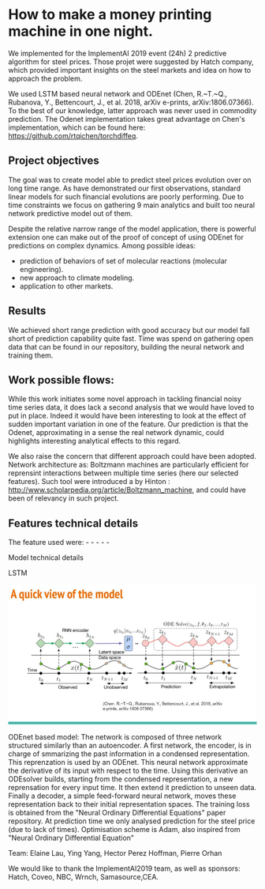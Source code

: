 # How to make a money printing machine in one night.

We implemented for the ImplementAI 2019 event (24h) 2 predictive algorithm for steel prices.
Those projet were suggested by Hatch company, which provided important insights on the steel markets and idea on how to approach the problem.

We used LSTM based neural network and ODEnet (Chen, R.~T.~Q., Rubanova, Y., Bettencourt, J., et al. 2018, arXiv e-prints, arXiv:1806.07366). To the best of our knowledge, latter approach was never used in commodity prediction.
The Odenet implementation takes great advantage on Chen's implementation, which can be found here: https://github.com/rtqichen/torchdiffeq.

## Project objectives
  
  The goal was to create model able to predict steel prices evolution over on long time range.
  As have demonstrated our first observations, standard linear models for such financial evolutions are poorly performing.
  Due to time constraints we focus on gathering 9 main analytics and built too neural network predictive model out of them.
  
  Despite the relative narrow range of the model application, there is powerful extension one can make out of the proof of concept of using ODEnet for predictions on complex dynamics.
Among possible ideas:
  - prediction of behaviors of set of molecular reactions (molecular engineering).
  - new approach to climate modeling.
  - application to other markets.
    
## Results
    
  We achieved short range prediction with good accuracy but our model fall short of prediction capability quite fast.
  Time was spend on gathering open data that can be found in our repository, building the neural network and training them.
    
## Work possible flows:

  While this work initiates some novel approach in tackling financial noisy time series data, it does lack a second analysis that we would have loved to put in place. Indeed it would have been interesting to look at the effect of sudden important variation in one of the feature. Our prediction is that the Odenet, approximating in a sense the real network dynamic, could highlights interesting analytical effects to this regard. 
   
  We also raise the concern that different approach could have been adopted. Network architecture as: Boltzmann machines are particularly efficient for reprensint interactions between multiple time series (here our selected features). Such tool were introduced a by Hinton : http://www.scholarpedia.org/article/Boltzmann_machine, and could have been of relevancy in such project.
    
## Features technical details

  The feature used were:
    -
    -
    -
    -
    -
    

Model technical details
     
   LSTM
     
![](images/ODEnet.jpg)
     
   ODEnet based model:
The network is composed of three network structured similarly than an autoencoder.
A first network, the encoder, is in charge of smmarizing the past information in a condensed representation.
This reprenzation is used by an ODEnet. This neural network approximate the derivative of its input with respect to the time. Using this derivative an ODEsolver builds, starting from the condensed representation, a new reprensation for every input time. It then extend it prediction to unseen data. Finally a decoder, a simple feed-forward neural network, moves these representation back to their initial representation spaces.
The training loss is obtained from the "Neural Ordinary Differential Equations" paper repository. At prediction time we only analysed prediction for the steel price (due to lack of times).
Optimisation scheme is Adam, also inspired from "Neural Ordinary Differential Equation"
   

Team: Elaine Lau, Ying Yang, Hector Perez Hoffman, Pierre Orhan

We would like to thank the ImplementAI2019 team, as well as sponsors: Hatch, Coveo, NBC, Wrnch, Samasource,CEA.





